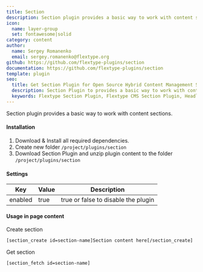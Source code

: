 ```yaml
---
title: Section
description: Section plugin provides a basic way to work with content sections.
icon:
  name: layer-group
  set: fontawesome|solid
category: content
author:
  name: Sergey Romanenko
  email: sergey.romanenko@flextype.org
github: https://github.com/flextype-plugins/section
documentation: https://github.com/flextype-plugins/section
template: plugin
seo:
  title: Get Section Plugin for Open Source Hybrid Content Management System
  description: Section Plugin to provides a basic way to work with content sections for Open Source Hybrid Content Management System
  keywords: Flextype Section Plugin, Flextype CMS Section Plugin, Headless CMS Section Plugin, Download Flat File CMS Section Plugin, Download Flat File Content Management System Section Plugin, Download PHP CMS Section Plugin, Section Plugin, Plugin, Section, Content, Management, System, PHP, CMS
---
```


Section plugin provides a basic way to work with content sections.

#### Installation

1. Download & Install all required dependencies.
2. Create new folder `/project/plugins/section`
3. Download Section Plugin and unzip plugin content to the folder `/project/plugins/section`

#### Settings

| Key     | Value | Description                         |
| ------- | ----- | ----------------------------------- |
| enabled | true  | true or false to disable the plugin |

#### Usage in page content

Create section
```html
[section_create id=section-name]Section content here[/section_create]
```

Get section
```html
[section_fetch id=section-name]
```
